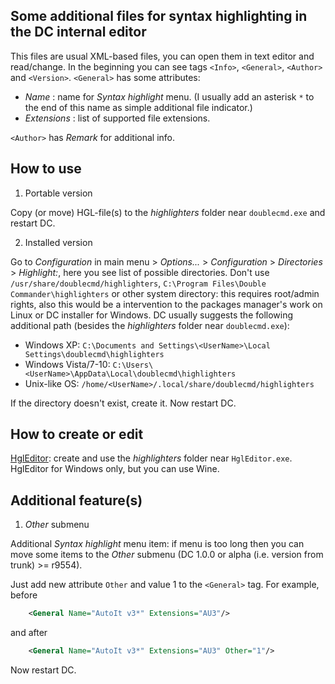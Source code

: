 Some additional files for syntax highlighting in the DC internal editor
-----------------------------------------------------------------------

This files are usual XML-based files, you can open them in text editor and read/change. In the beginning you can see tags `<Info>`, `<General>`, `<Author>` and `<Version>`. `<General>` has some attributes:

- *Name* : name for *Syntax highlight* menu. (I usually add an asterisk `*` to the end of this name as simple additional file indicator.)
- *Extensions* : list of supported file extensions.

`<Author>` has *Remark* for additional info.


## How to use

1. Portable version

Copy (or move) HGL-file(s) to the *highlighters* folder near `doublecmd.exe` and restart DC.

2. Installed version

Go to *Configuration* in main menu > *Options...* > *Configuration* > *Directories* > *Highlight:*, here you see list of possible directories.
Don't use `/usr/share/doublecmd/highlighters`, `C:\Program Files\Double Commander\highlighters` or other system directory: this requires root/admin rights, also this would be a intervention to the packages manager's work on Linux or DC installer for Windows. DC usually suggests the following additional path (besides the *highlighters* folder near `doublecmd.exe`):

- Windows XP: `C:\Documents and Settings\<UserName>\Local Settings\doublecmd\highlighters`
- Windows Vista/7-10: `C:\Users\<UserName>\AppData\Local\doublecmd\highlighters`
- Unix-like OS: `/home/<UserName>/.local/share/doublecmd/highlighters`

If the directory doesn't exist, create it. Now restart DC.


## How to create or edit

[HglEditor](http://totalcmd.net/plugring/HglEditor.html): create and use the *highlighters* folder near `HglEditor.exe`. HglEditor for Windows only, but you can use Wine.


## Additional feature(s)

1. *Other* submenu

Additional *Syntax highlight* menu item: if menu is too long then you can move some items to the *Other* submenu (DC 1.0.0 or alpha (i.e. version from trunk) >= r9554).

Just add new attribute `Other` and value 1 to the `<General>` tag. For example, before
```xml
    <General Name="AutoIt v3*" Extensions="AU3"/>
```
and after
```xml
    <General Name="AutoIt v3*" Extensions="AU3" Other="1"/>
```
Now restart DC.
